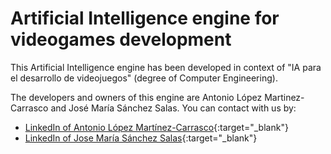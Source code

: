 # Artificial Intelligence engine for videogames development

This Artificial Intelligence engine has been developed in context of "IA para el desarrollo de videojuegos" (degree of Computer Engineering). 

The developers and owners of this engine are Antonio López Martinez-Carrasco and José María Sánchez Salas. You can contact with us by:

- [LinkedIn of Antonio López Martínez-Carrasco](https://www.linkedin.com/in/antonio-lópez-martínez-carrasco-9b3866112){:target="_blank"}
- [LinkedIn of Jose María Sánchez Salas](https://www.linkedin.com/in/josé-maría-sánchez-salas-019301125){:target="_blank"}
